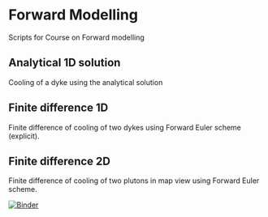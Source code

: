 # Forward Modelling
Scripts for Course on Forward modelling 

## Analytical 1D solution
Cooling of a dyke using the analytical solution

## Finite difference 1D
Finite difference of cooling of two dykes using Forward Euler scheme (explicit).

## Finite difference 2D
Finite difference of cooling of two plutons in map view using Forward Euler scheme.

[![Binder](https://mybinder.org/badge.svg)](https://mybinder.org/v2/gh/davidboutelier/ForwardModelling/master)
